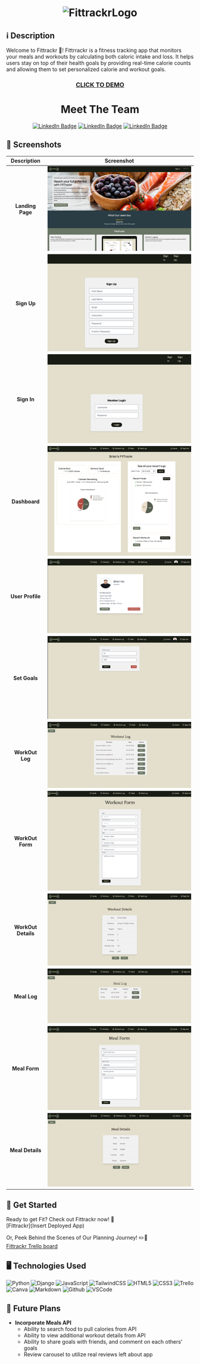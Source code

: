 # <div align="center" id="logo"> ![FittrackrLogo](https://imgur.com/2m8UXn7.png) </div>

  ## ℹ️ Description
  Welcome to Fittrackr :muscle:! Fittrrackr is a fitness tracking app that monitors your meals and workouts by calculating both caloric intake and loss. It helps users stay on top of their health goals by providing real-time calorie counts and allowing them to set personalized calorie and workout goals.

  <div id="description" align="center">
  
  ### [CLICK TO DEMO](https://google.com/)

  # Meet The Team
  [![LinkedIn Badge](https://img.shields.io/badge/-@nabrian-blue?style=flat&logo=Linkedin&logoColor=black)](https://www.linkedin.com/in/nabrian/)
  [![LinkedIn Badge](https://img.shields.io/badge/-@blank-blue?style=flat&logo=Linkedin&logoColor=black)](https://www.linkedin.com/in/blank/)
  [![LinkedIn Badge](https://img.shields.io/badge/-@blank-blue?style=flat&logo=Linkedin&logoColor=black)](https://www.linkedin.com/in/blank/)

  </div>

  ## 📸  Screenshots
  | Description       | Screenshot                                                |
  |:-----------------:|-----------------------------------------------------------|
  | **Landing Page**  | ![Landing Page](src/assets/landingpage.png)               |
  | **Sign Up**       | ![Sign Up](src/assets/signup.png)                         |
  | **Sign In**       | ![Sign In](src/assets/signin.png)                         |
  | **Dashboard**     | ![Dashboard](src/assets/dashboard.png)                    |
  | **User Profile**  | ![Dashboard](src/assets/userprofile.png)                  |
  | **Set Goals**     | ![Set Goals](src/assets/setgoals.png)                     |
  | **WorkOut Log**  | ![WorkOut Log](src/assets/workoutlog.png)                  |
  | **WorkOut Form**| ![WorkOut Form](src/assets/workoutform.png)                 |
  | **WorkOut Details**| ![WorkOut Details](src/assets/workoutdetails.png)        |
  | **Meal Log**| ![Meal Log](src/assets/meallog.png)                             |
  | **Meal Form**| ![Meal Form](src/assets/mealform.png)                          |
  | **Meal Details**| ![Meal Details](src/assets/mealdetails.png)                 |


  ## 🚀 Get Started
  Ready to get Fit? Check out Fittrackr now! :muscle: <br>
  [Fittrackr](Insert Deployed App) <br>
  
  Or, Peek Behind the Scenes of Our Planning Journey! :pencil2::notebook: <br>
  [Fittrackr Trello board](https://trello.com/invite/b/66e368b8eca7f8370b68a4ff/ATTIe655613435427517da21df36d6c0aebcB98F5860/fittrakr)

  ## 🖥️ Technologies Used
  ![Python](https://img.shields.io/badge/-Python-05122A?style=flat&logo=python)
  ![Django](https://img.shields.io/badge/-Django-05122A?style=flat&logo=django)
  ![JavaScript](https://img.shields.io/badge/-JavaScript-05122A?style=flat&logo=javascript)
  ![TailwindCSS](https://img.shields.io/badge/Tailwind%20CSS-%2338B2AC.svg?logo=tailwind-css&logoColor=white)
  ![HTML5](https://img.shields.io/badge/-HTML5-05122A?style=flat&logo=html5)
  ![CSS3](https://img.shields.io/badge/-CSS-05122A?style=flat&logo=css3) 
  ![Trello](https://img.shields.io/badge/-Trello-05122A?style=flat&logo=trello)
  ![Canva](https://img.shields.io/badge/-Canva-05122A?style=flat&logo=canva)
  ![Markdown](https://img.shields.io/badge/-Markdown-05122A?style=flat&logo=markdown)
  ![Github](https://img.shields.io/badge/-GitHub-05122A?style=flat&logo=github)
  ![VSCode](https://img.shields.io/badge/-VS_Code-05122A?style=flat&logo=visualstudio)

  ## 🔮 Future Plans

- **Incorporate Meals API**
  - Ability to search food to pull calories from API
  - Ability to view additional workout details from API
  - Ability to share goals with friends, and comment on each others’ goals
  - Review carousel to utilize real reviews left about app